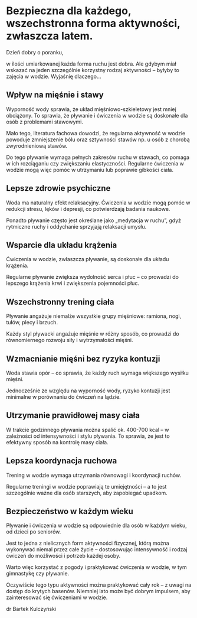 # Bezpieczna dla każdego, wszechstronna forma aktywności, zwłaszcza latem.

Dzień dobry o poranku,

w ilości umiarkowanej każda forma ruchu jest dobra. Ale gdybym miał wskazać na jeden szczególnie korzystny rodzaj aktywności – byłyby to zajęcia w wodzie. Wyjaśnię dlaczego…

## Wpływ na mięśnie i stawy

Wyporność wody sprawia, że układ mięśniowo-szkieletowy jest mniej obciążony. To sprawia, że pływanie i ćwiczenia w wodzie są doskonałe dla osób z problemami stawowymi.

Mało tego, literatura fachowa dowodzi, że regularna aktywność w wodzie powoduje zmniejszenie bólu oraz sztywności stawów np. u osób z chorobą zwyrodnieniową stawów.

Do tego pływanie wymaga pełnych zakresów ruchu w stawach, co pomaga w ich rozciąganiu czy zwiększaniu elastyczności. Regularne ćwiczenia w wodzie mogą więc pomóc w utrzymaniu lub poprawie gibkości ciała.

## Lepsze zdrowie psychiczne

Woda ma naturalny efekt relaksacyjny. Ćwiczenia w wodzie mogą pomóc w redukcji stresu, lęków i depresji, co potwierdzają badania naukowe.

Ponadto pływanie często jest określane jako „medytacja w ruchu”, gdyż rytmiczne ruchy i oddychanie sprzyjają relaksacji umysłu.

## Wsparcie dla układu krążenia

Ćwiczenia w wodzie, zwłaszcza pływanie, są doskonałe dla układu krążenia.

Regularne pływanie zwiększa wydolność serca i płuc – co prowadzi do lepszego krążenia krwi i zwiększenia pojemności płuc.

## Wszechstronny trening ciała

Pływanie angażuje niemalże wszystkie grupy mięśniowe: ramiona, nogi, tułów, plecy i brzuch.

Każdy styl pływacki angażuje mięśnie w różny sposób, co prowadzi do równomiernego rozwoju siły i wytrzymałości mięśni.

## Wzmacnianie mięśni bez ryzyka kontuzji

Woda stawia opór – co sprawia, że każdy ruch wymaga większego wysiłku mięśni.

Jednocześnie ze względu na wyporność wody, ryzyko kontuzji jest minimalne w porównaniu do ćwiczeń na lądzie.

## Utrzymanie prawidłowej masy ciała

W trakcie godzinnego pływania można spalić ok. 400-700 kcal – w zależności od intensywności i stylu pływania. To sprawia, że jest to efektywny sposób na kontrolę masy ciała.

## Lepsza koordynacja ruchowa

Trening w wodzie wymaga utrzymania równowagi i koordynacji ruchów.

Regularne treningi w wodzie poprawiają te umiejętności – a to jest szczególnie ważne dla osób starszych, aby zapobiegać upadkom.

## Bezpieczeństwo w każdym wieku

Pływanie i ćwiczenia w wodzie są odpowiednie dla osób w każdym wieku, od dzieci po seniorów.

Jest to jedna z nielicznych form aktywności fizycznej, którą można wykonywać niemal przez całe życie – dostosowując intensywność i rodzaj ćwiczeń do możliwości i potrzeb każdej osoby.

Warto więc korzystać z pogody i praktykować ćwiczenia w wodzie, w tym gimnastykę czy pływanie.

Oczywiście tego typu aktywności można praktykować cały rok – z uwagi na dostęp do krytych basenów. Niemniej lato może być dobrym impulsem, aby zainteresować się ćwiczeniami w wodzie.

dr Bartek Kulczyński